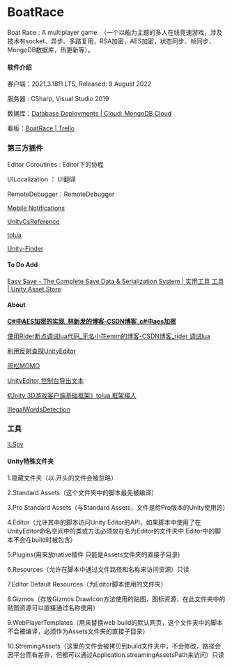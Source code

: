 # BoatRace
Boat Race : A multiplayer game. （一个以船为主题的多人在线竞速游戏，涉及技术有socket、异步、多路复用，RSA加密，AES加密，状态同步、帧同步、MongoDB数据库，热更新等）。

#### 软件介绍

客户端：2021.3.18f1 LTS, Released: 9 August 2022

服务器 : CSharp, Visual Studio 2019

数据库：[Database Deployments | Cloud: MongoDB Cloud](https://cloud.mongodb.com/v2/62faf79583e7ed69c06a4528#clusters)

看板：[BoatRace | Trello](https://trello.com/b/azJXV4Qi/boatrace)

### 第三方插件

Editor Coroutines : Editor下的协程

UILocalization ： UI翻译

RemoteDebugger：RemoteDebugger

[Mobile Notifications](https://docs.unity3d.com/Packages/com.unity.mobile.notifications@2.0/manual/index.html)

[UnityCsReference](https://github.com/Unity-Technologies/UnityCsReference)

[tolua](https://github.com/topameng/tolua/tree/luac5.3)

[Unity-Finder](https://github.com/litefeel/Unity-Finder)


#### To Do Add

[Easy Save - The Complete Save Data & Serialization System | 实用工具 工具 | Unity Asset Store](https://assetstore.unity.com/packages/tools/utilities/easy-save-the-complete-save-data-serialization-system-768#releases)



#### About

[**C#中AES加密的实现_林新发的博客-CSDN博客_c#中aes加密**](https://blog.csdn.net/linxinfa/article/details/89970196)

[使用Rider断点调试lua代码_无名小花emm的博客-CSDN博客_rider 调试lua](https://blog.csdn.net/qq_44625873/article/details/123901004)

[利用反射查探UnityEditor](https://www.jianshu.com/p/2aa309aa7fec)

[雨松MOMO](https://www.xuanyusong.com)

[UnityEditor 控制台导出文本](https://blog.csdn.net/wayneviger/article/details/80873114)

[《Unity 3D游戏客户端基础框架》tolua 框架接入](https://blog.csdn.net/linshuhe1/article/details/77816480)

[IllegalWordsDetection](https://github.com/NewbieGameCoder/IllegalWordsDetection)

### 工具

[ILSpy](https://github.com/icsharpcode/ILSpy)

#### Unity特殊文件夹
1.隐藏文件夹（以.开头的文件会被忽略）

2.Standard Assets（这个文件夹中的脚本最先被编译）

3.Pro Standard Assets（与Standard Assets，文件是给Pro版本的Unity使用的）

4.Editor（允许其中的脚本访问Unity Editor的API，如果脚本中使用了在UnityEditor命名空间中的类或方法必须放在名为Editor的文件夹中 Editor中的脚本不会在build时被包含）

5.Plugins(用来放native插件 只能是Assets文件夹的直接子目录)

6.Resources（允许在脚本中通过文件路径和名称来访问资源）只读

7.Editor Default Resources（为Editor脚本使用的文件夹）

8.Gizmos（存放Gizmos.DrawIcon方法使用的贴图，图标资源，在此文件夹中的贴图资源可以直接通过名称使用）

9.WebPlayerTemplates（用来替换web build的默认网页，这个文件夹中的脚本不会被编译，必须作为Assets文件夹的直接子目录）

10.StremingAssets（这里的文件会被拷贝到build文件夹中，不会修改，路径会因平台而有差异，但都可以通过Application.streamingAssetsPath来访问）只读

